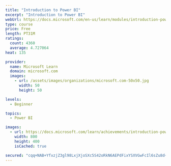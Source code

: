 ```yaml
---
title: "Introduction to Power BI"
excerpt: "Introduction to Power BI"
webUrl: https://docs.microsoft.com/en-us/learn/modules/introduction-power-bi/
type: course
price: Free
length: PT31M
ratings:
  count: 4360
  average: 4.727064
heat: 135

provider:
  name: Microsoft Learn
  domain: microsoft.com
  images:
    - url: /assets/images/organizations/microsoft.com-50x50.jpg
      width: 50
      height: 50

levels:
  - Beginner

topics:
  - Power BI

images:
  - url: https://docs.microsoft.com/learn/achievements/introduction-power-bi-social.png
    width: 800
    height: 400
    isCached: true

secured: "cqq+NAB+YfxzjZ3gl98LxjXjoSXc5S42oRkN6AEPdFixYSXVGwFcIl6sZu8d+u1/xR47V0r0pwgwVvpYvJNykmb6m4hz2Z/R8csNQpfCt0u2gnr9EA/qCiGClVovpk68erNWLvT+Wv9VIVSo4i+c0YI8gVgjSfIHY8GTRAibgV1eKd8tjZmGNdPcv4nv/JgDhd+A/E5HJytY5+LWT3IJ/l7csdk+ljx+VSThhjU7UZhHHn8GDWT2I9c5YasPK8vRRUN7KVBbjpT8C5tnAe4L4I74kbhRqR4Bb04qTz4MUwjZKtiMlu6lRefv5XAzAQIcZrWvSPID5Lrng3rA9jptGUSQrSuhZIa9nsxITmZgNDy281jExXmxnjW/3j7cJtD//nrvmBwynN5Rz2myIKxRcw==;AjGULen0vmGAkiRggrjuzQ=="
---
```


